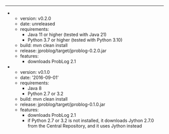 ---
- - version: v0.2.0
  - date: unreleased
  - requirements:
    - Java 11 or higher (tested with Java 21)
    - Python 3.7 or higher (tested with Python 3.10)
  - build: mvn clean install
  - release: jproblog/target/jproblog-0.2.0.jar
  - features:
    - downloads ProbLog 2.1
- - version: v0.1.0
  - date: '2016-09-01'
  - requirements:
    - Java 8
    - Python 2.7 or 3.2
  - build: mvn clean install
  - release: jproblog/target/jproblog-0.1.0.jar
  - features:
    - downloads ProbLog 2.1
    - if Python 2.7 or 3.2 is not installed, it downloads Jython 2.7.0 from the Central Repository, and it uses Jython instead


